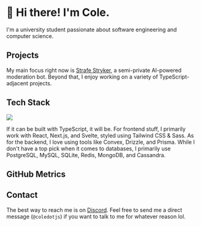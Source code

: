 # 👋 Hi there! I'm Cole.

I'm a university student passionate about software engineering and computer science.

## Projects

My main focus right now is [Strafe Stryker](https://strafestryker.pw), a semi-private AI-powered moderation bot. Beyond that, I enjoy working on a variety of TypeScript-adjacent projects.

## Tech Stack

![](https://skillicons.dev/icons?i=ts,js,electron,jest,nodejs,bun,deno,docker,kubernetes,firebase,gcp,planetscale,supabase,aws,postgres,mysql,sqlite,redis,mongodb,cassandra&perline=7)

If it can be built with TypeScript, it will be. For frontend stuff, I primarily work with React, Next.js, and Svelte, styled using Tailwind CSS & Sass. As for the backend, I love using tools like Convex, Drizzle, and Prisma. While I don't have a top pick when it comes to databases, I primarily use PostgreSQL, MySQL, SQLite, Redis, MongoDB, and Cassandra.

## GitHub Metrics

## Contact

The best way to reach me is on [Discord](https://discord.com/). Feel free to send me a direct message (`@coledotjs`) if you want to talk to me for whatever reason lol.